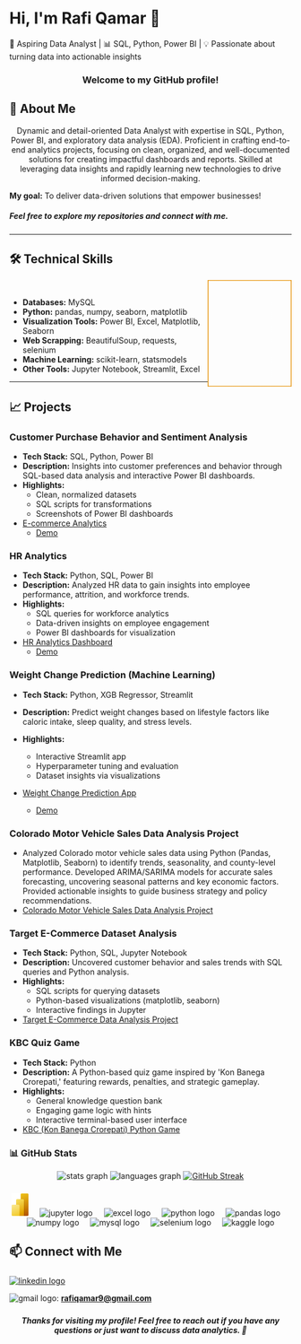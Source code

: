 # Hi, I'm Rafi Qamar 👋
🎯 Aspiring Data Analyst | 📊 SQL, Python, Power BI | 💡 Passionate about turning data into actionable insights  

<h3 align="center">
Welcome to my GitHub profile!
</h3>

## 🚀 About Me
<p align="center">
Dynamic and detail-oriented Data Analyst with expertise in SQL, Python, Power BI, and exploratory data analysis (EDA).
Proficient in crafting end-to-end analytics projects, focusing on clean, organized, and well-documented solutions for
creating impactful dashboards and reports. Skilled at leveraging data insights and rapidly learning new
technologies to drive informed decision-making.
  
</p>

**My goal:** To deliver data-driven solutions that empower businesses! 
<be>

<h5>Feel free to explore my repositories and connect with me.</h5>

---
## 🛠️ Technical Skills
  <img align="right" src="https://github.com/RafiQamar/RafiQamar/blob/main/gif.gif" alt="data science"  width="150" height="190" /> 
  <br >
  
- **Databases:** MySQL
- **Python:** pandas, numpy, seaborn, matplotlib
- **Visualization Tools:** Power BI, Excel, Matplotlib, Seaborn
- **Web Scrapping:** BeautifulSoup, requests, selenium
- **Machine Learning:** scikit-learn, statsmodels
- **Other Tools:** Jupyter Notebook, Streamlit, Excel
---

## 📈 Projects

### **Customer Purchase Behavior and Sentiment Analysis**  
- **Tech Stack:** SQL, Python, Power BI  
- **Description:** Insights into customer preferences and behavior through SQL-based data analysis and interactive Power BI dashboards.  
- **Highlights:**  
  - Clean, normalized datasets  
  - SQL scripts for transformations  
  - Screenshots of Power BI dashboards  
- [E-commerce Analytics](https://github.com/RafiQamar/Ecommerce-Analytics-Project)
  - [Demo](https://app.powerbi.com/view?r=eyJrIjoiZmVlNTUwMzItYjYzOC00ZjQ5LTkwZDYtMmZjOTBkZDU0NmY0IiwidCI6IjZjZTcwOTA0LTUwOWMtNGI0Zi1iNjc2LTJiMGRlZjA3M2U2YyJ9)

### **HR Analytics**  
- **Tech Stack:** Python, SQL, Power BI  
- **Description:** Analyzed HR data to gain insights into employee performance, attrition, and workforce trends.  
- **Highlights:**  
  - SQL queries for workforce analytics  
  - Data-driven insights on employee engagement  
  - Power BI dashboards for visualization  
- [HR Analytics Dashboard](https://github.com/RafiQamar/HR-Analytics-Project)
  - [Demo](https://app.powerbi.com/view?r=eyJrIjoiNzZlNDRiY2UtNmVlOC00MzhjLTgzNzMtOGU0NTE1YmYxMjAzIiwidCI6IjZjZTcwOTA0LTUwOWMtNGI0Zi1iNjc2LTJiMGRlZjA3M2U2YyJ9)
 
### **Weight Change Prediction (Machine Learning)**  
- **Tech Stack:** Python, XGB Regressor, Streamlit  
- **Description:** Predict weight changes based on lifestyle factors like caloric intake, sleep quality, and stress levels.  
- **Highlights:**  
  - Interactive Streamlit app  
  - Hyperparameter tuning and evaluation  
  - Dataset insights via visualizations
    
- [Weight Change Prediction App](https://github.com/RafiQamar/Weight-Change-Prediction-App)
  - [Demo](https://weight-change-prediction-app.streamlit.app/)

### **Colorado Motor Vehicle Sales Data Analysis Project**
- Analyzed Colorado motor vehicle sales data using Python (Pandas, Matplotlib, Seaborn) to identify trends, seasonality, and county-level performance. Developed ARIMA/SARIMA models for accurate sales forecasting, uncovering seasonal patterns and key economic factors. Provided actionable insights to guide business strategy and policy recommendations.
- [Colorado Motor Vehicle Sales Data Analysis Project](https://github.com/RafiQamar/Colorado-Motor-Vehicle-Sales-Data-Analysis-Project)
  
### **Target E-Commerce Dataset Analysis**  
- **Tech Stack:** Python, SQL, Jupyter Notebook  
- **Description:** Uncovered customer behavior and sales trends with SQL queries and Python analysis.  
- **Highlights:**  
  - SQL scripts for querying datasets  
  - Python-based visualizations (matplotlib, seaborn)  
  - Interactive findings in Jupyter  
- [Target E-Commerce Data Analysis Project](https://github.com/RafiQamar/Target-Ecommerce-Analysis)

### **KBC Quiz Game**  
- **Tech Stack:** Python  
- **Description:** A Python-based quiz game inspired by 'Kon Banega Crorepati,' featuring rewards, penalties, and strategic gameplay.  
- **Highlights:**  
  - General knowledge question bank  
  - Engaging game logic with hints  
  - Interactive terminal-based user interface  
- [KBC (Kon Banega Crorepati) Python Game](https://github.com/RafiQamar/KBC-Kon-Banega-Crorepati-Python-Game-)

### 📊 GitHub Stats  

<div align="center">
  <img src="https://github-readme-stats.vercel.app/api?username=RafiQamar&hide_title=true&hide_rank=false&show_icons=true&include_all_commits=true&count_private=true&disable_animations=false&theme=merko&locale=en&hide_border=false&order=1" height="150" alt="stats graph"  />
  <img src="https://github-readme-stats.vercel.app/api/top-langs?username=RafiQamar&locale=en&hide_title=false&layout=compact&card_width=320&langs_count=5&theme=dracula&hide_border=false&order=2" height="150" alt="languages graph"  />
  <a href="https://git.io/streak-stats">
  <img src="https://streak-stats.demolab.com?user=RafiQamar&theme=chartreuse-dark" alt="GitHub Streak" />
</a>

</div>

###

<div align="center">
  <img src="https://github.com/RafiQamar/RafiQamar/blob/main/PowerBI.png" height="40" alt="powerbi logo"  />
  <img width="12" />
  <img src="https://cdn.jsdelivr.net/gh/devicons/devicon/icons/jupyter/jupyter-original.svg" height="40" alt="jupyter logo"  />
  <img width="12" />
  <img src="https://cdn.dribbble.com/users/489311/screenshots/6691380/excel-icons-animation.gif" height="40" alt="excel logo"  />
  <img width="12" />
  <img src="https://cdn.jsdelivr.net/gh/devicons/devicon/icons/python/python-original.svg" height="40" alt="python logo"  />
  <img width="12" />
  <img src="https://cdn.jsdelivr.net/gh/devicons/devicon/icons/pandas/pandas-original.svg" height="40" alt="pandas logo"  />
  <img width="12" />
  <img src="https://cdn.jsdelivr.net/gh/devicons/devicon/icons/numpy/numpy-original.svg" height="40" alt="numpy logo"  />
  <img width="12" />
  <img src="https://cdn.jsdelivr.net/gh/devicons/devicon/icons/mysql/mysql-original.svg" height="40" alt="mysql logo"  />
  <img width="12" />
  <img src="https://cdn.jsdelivr.net/gh/devicons/devicon/icons/selenium/selenium-original.svg" height="40" alt="selenium logo"  />
  <img width="12" />
  <img src="https://cdn.jsdelivr.net/gh/devicons/devicon/icons/kaggle/kaggle-original.svg" height="40" alt="kaggle logo"  />
</div>

###

## 📫 Connect with Me
###

<div align="left">
  <a href="https://www.linkedin.com/in/rafi-qamar/" target="_blank">
    <img src="https://raw.githubusercontent.com/maurodesouza/profile-readme-generator/master/src/assets/icons/social/linkedin/default.svg" width="52" height="40" alt="linkedin logo"  />
  </a>

<img src="https://raw.githubusercontent.com/maurodesouza/profile-readme-generator/master/src/assets/icons/social/gmail/default.svg" width="52" height="40" alt="gmail logo"  />: **rafiqamar9@gmail.com**


###

<h5 align="center">Thanks for visiting my profile! Feel free to reach out if you have any questions or just want to discuss data analytics. 🚀</h5>
